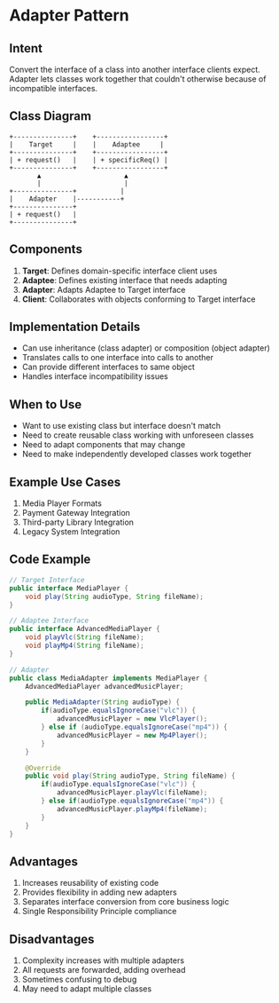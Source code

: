 # Adapter Pattern

## Intent
Convert the interface of a class into another interface clients expect. Adapter lets classes work together that couldn't otherwise because of incompatible interfaces.

## Class Diagram
```
+---------------+    +-----------------+
|    Target     |    |    Adaptee     |
+---------------+    +-----------------+
| + request()   |    | + specificReq() |
+---------------+    +-----------------+
       ▲                     ▲
       |                     |
+---------------+           |
|    Adapter    |-----------+
+---------------+
| + request()   |
+---------------+
```

## Components
1. **Target**: Defines domain-specific interface client uses
2. **Adaptee**: Defines existing interface that needs adapting
3. **Adapter**: Adapts Adaptee to Target interface
4. **Client**: Collaborates with objects conforming to Target interface

## Implementation Details
- Can use inheritance (class adapter) or composition (object adapter)
- Translates calls to one interface into calls to another
- Can provide different interfaces to same object
- Handles interface incompatibility issues

## When to Use
- Want to use existing class but interface doesn't match
- Need to create reusable class working with unforeseen classes
- Need to adapt components that may change
- Need to make independently developed classes work together

## Example Use Cases
1. Media Player Formats
2. Payment Gateway Integration
3. Third-party Library Integration
4. Legacy System Integration

## Code Example
```java
// Target Interface
public interface MediaPlayer {
    void play(String audioType, String fileName);
}

// Adaptee Interface
public interface AdvancedMediaPlayer {
    void playVlc(String fileName);
    void playMp4(String fileName);
}

// Adapter
public class MediaAdapter implements MediaPlayer {
    AdvancedMediaPlayer advancedMusicPlayer;

    public MediaAdapter(String audioType) {
        if(audioType.equalsIgnoreCase("vlc")) {
            advancedMusicPlayer = new VlcPlayer();
        } else if (audioType.equalsIgnoreCase("mp4")) {
            advancedMusicPlayer = new Mp4Player();
        }
    }

    @Override
    public void play(String audioType, String fileName) {
        if(audioType.equalsIgnoreCase("vlc")) {
            advancedMusicPlayer.playVlc(fileName);
        } else if(audioType.equalsIgnoreCase("mp4")) {
            advancedMusicPlayer.playMp4(fileName);
        }
    }
}
```

## Advantages
1. Increases reusability of existing code
2. Provides flexibility in adding new adapters
3. Separates interface conversion from core business logic
4. Single Responsibility Principle compliance

## Disadvantages
1. Complexity increases with multiple adapters
2. All requests are forwarded, adding overhead
3. Sometimes confusing to debug
4. May need to adapt multiple classes
